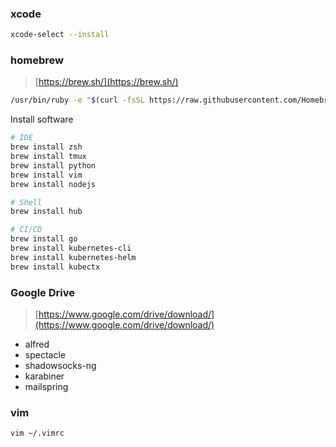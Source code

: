 ### xcode

```bash
xcode-select --install
```

### homebrew
> [https://brew.sh/](https://brew.sh/)

```bash
/usr/bin/ruby -e "$(curl -fsSL https://raw.githubusercontent.com/Homebrew/install/master/install)"
```

Install software

```bash
# IDE
brew install zsh
brew install tmux
brew install python
brew install vim
brew install nodejs

# Shell
brew install hub

# CI/CD
brew install go
brew install kubernetes-cli
brew install kubernetes-helm
brew install kubectx
```

### Google Drive

> [https://www.google.com/drive/download/](https://www.google.com/drive/download/)

- alfred
- spectacle
- shadowsocks-ng
- karabiner
- mailspring

### vim

```bash
vim ~/.vimrc
```

<!--stackedit_data:
eyJoaXN0b3J5IjpbLTg3NDUwODcyN119
-->
